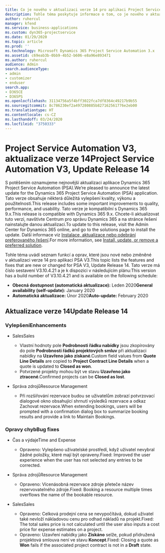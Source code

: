 ```yaml
---
title: Co je nového v aktualizaci verze 14 pro aplikaci Project Service Automation V3
description: Tohle téma poskytuje informace o tom, co je nového v aktualizaci verze 14 pro aplikaci Project Service Automation V3.
author: ruhercul
manager: kfend
ms.service: business-applications
ms.custom: dyn365-projectservice
ms.date: 01/29/2020
ms.topic: article
ms.prod: ''
ms.technology: Microsoft Dynamics 365 Project Service Automation 3.x
ms.assetid: c69eab3b-0bb9-4b52-b606-e8a96e893471
ms.author: ruhercul
audience: Admin
search.audienceType:
- admin
- customizer
- enduser
search.app:
- D365CE
- D365PS
ms.openlocfilehash: 31134756a5f4bff3022fca7df8364c49217b9b55
ms.sourcegitcommit: 8c786230ef2a497280885b827162561776e2eb00
ms.translationtype: HT
ms.contentlocale: cs-CZ
ms.lasthandoff: 03/24/2020
ms.locfileid: "3750333"
---
```

# <a name="project-service-automation-v3-update-release-14"></a><span data-ttu-id="b34de-103">Project Service Automation V3, aktualizace verze 14</span><span class="sxs-lookup"><span data-stu-id="b34de-103">Project Service Automation V3, Update Release 14</span></span>
<span data-ttu-id="b34de-104">S potěšením oznamujeme nejnovější aktualizaci aplikace Dynamics 365 Project Service Automation (PSA).</span><span class="sxs-lookup"><span data-stu-id="b34de-104">We’re pleased to announce the latest update for the Dynamics 365 Project Service Automation (PSA) application.</span></span> <span data-ttu-id="b34de-105">Tato verze obsahuje některá důležitá vylepšení kvality, výkonu a použitelnosti.</span><span class="sxs-lookup"><span data-stu-id="b34de-105">This release includes some important improvements to quality, performance, and usability.</span></span> <span data-ttu-id="b34de-106">Tato verze je kompatibilní s Dynamics 365 9.x.</span><span class="sxs-lookup"><span data-stu-id="b34de-106">This release is compatible with Dynamics 365 9.x.</span></span> <span data-ttu-id="b34de-107">Chcete-li aktualizovat tuto verzi, navštivte Centrum pro správu Dynamics 365 a na stránce řešení nainstalujte danou aktualizaci.</span><span class="sxs-lookup"><span data-stu-id="b34de-107">To update to this release, visit the Admin Center for Dynamics 365 online, and go to the solutions page to install the update.</span></span> <span data-ttu-id="b34de-108">Další informace viz [Instalace, aktualizace nebo odebrání preferovaného řešení](https://docs.microsoft.com/power-platform/admin/install-remove-preferred-solution).</span><span class="sxs-lookup"><span data-stu-id="b34de-108">For more information, see [Install, update, or remove a preferred solution](https://docs.microsoft.com/power-platform/admin/install-remove-preferred-solution).</span></span>

<span data-ttu-id="b34de-109">Tohle téma uvádí seznam funkcí a oprav, které jsou nové nebo změněné v aktualizaci verze 14 pro aplikaci PSA V3.</span><span class="sxs-lookup"><span data-stu-id="b34de-109">This topic lists the features and fixes that are new or changed for PSA V3, Update Release 14.</span></span> <span data-ttu-id="b34de-110">Tato verze má číslo sestavení V3.10.4.21 a je k dispozici v následujícím plánu:</span><span class="sxs-lookup"><span data-stu-id="b34de-110">This version has a build number of V3.10.4.21 and is available on the following schedule:</span></span>

- <span data-ttu-id="b34de-111">**Obecná dostupnost (automatická aktualizace):** Leden 2020</span><span class="sxs-lookup"><span data-stu-id="b34de-111">**General availability (self-update):** January 2020</span></span>
- <span data-ttu-id="b34de-112">**Automatická aktualizace:** Únor 2020</span><span class="sxs-lookup"><span data-stu-id="b34de-112">**Auto-update:** February 2020</span></span>

## <a name="update-release-14"></a><span data-ttu-id="b34de-113">Aktualizace verze 14</span><span class="sxs-lookup"><span data-stu-id="b34de-113">Update Release 14</span></span>

### <a name="enhancements"></a><span data-ttu-id="b34de-114">Vylepšení</span><span class="sxs-lookup"><span data-stu-id="b34de-114">Enhancements</span></span>

- <span data-ttu-id="b34de-115">Sales</span><span class="sxs-lookup"><span data-stu-id="b34de-115">Sales</span></span>

     - <span data-ttu-id="b34de-116">Vlastní hodnoty pole **Podrobnosti řádku nabídky** jsou zkopírovány do pole **Podrobnosti řádků projektových smluv** při aktualizaci nabídky na **Uzavřeno jako získané**.</span><span class="sxs-lookup"><span data-stu-id="b34de-116">Custom field values from **Quote Line Details** are copied to **Project Contract Line Details** when a quote is updated to **Closed as won**.</span></span>
     - <span data-ttu-id="b34de-117">Potvrzené projekty mohou být ve stavu **Uzavřeno jako ztracené**.</span><span class="sxs-lookup"><span data-stu-id="b34de-117">Confirmed projects can be **Closed as lost**.</span></span>

- <span data-ttu-id="b34de-118">Správa zdrojů</span><span class="sxs-lookup"><span data-stu-id="b34de-118">Resource Management</span></span>

     - <span data-ttu-id="b34de-119">Při rozšiřování rezervace budou se uživatelům zobrazí potvrzovací dialogové okno obsahující shrnutí výsledků rezervace a odkaz Zachovat rezervace.</span><span class="sxs-lookup"><span data-stu-id="b34de-119">When extending bookings, users will be prompted with a confirmation dialog box to summarize booking results and provide a link to Maintain Bookings.</span></span>


### <a name="bug-fixes"></a><span data-ttu-id="b34de-120">Opravy chyb</span><span class="sxs-lookup"><span data-stu-id="b34de-120">Bug fixes</span></span>

- <span data-ttu-id="b34de-121">Čas a výdaje</span><span class="sxs-lookup"><span data-stu-id="b34de-121">Time and Expense</span></span>

     - <span data-ttu-id="b34de-122">Opraveno: Vylepšeno uživatelské prostředí, když uživatel nevybral žádné položky, které mají být opraveny.</span><span class="sxs-lookup"><span data-stu-id="b34de-122">Fixed: Improved the user experience when the user has not selected any entries to be corrected.</span></span>

- <span data-ttu-id="b34de-123">Správa zdrojů</span><span class="sxs-lookup"><span data-stu-id="b34de-123">Resource Management</span></span>

     - <span data-ttu-id="b34de-124">Opraveno: Vícenásobná rezervace zdroje přeteče název rezervovatelného zdroje.</span><span class="sxs-lookup"><span data-stu-id="b34de-124">Fixed: Booking a resource multiple times overflows the name of the bookable resource.</span></span>

- <span data-ttu-id="b34de-125">Sales</span><span class="sxs-lookup"><span data-stu-id="b34de-125">Sales</span></span>

     - <span data-ttu-id="b34de-126">Opraveno: Celková prodejní cena se nevypočítává, dokud uživatel také nevloží nákladovou cenu pro odhad nákladů na projekt.</span><span class="sxs-lookup"><span data-stu-id="b34de-126">Fixed: The total sales price is not calculated until the user also inputs a cost price for expense estimates on a project.</span></span>
     - <span data-ttu-id="b34de-127">Opraveno: Uzavření nabídky jako **Získáno** selže, pokud přidružená projektová smlouva není ve stavu **Koncept**.</span><span class="sxs-lookup"><span data-stu-id="b34de-127">Fixed: Closing a quote as **Won** fails if the associated project contract is not in a **Draft** state.</span></span>


